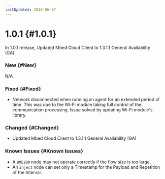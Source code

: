 ```yaml
---
lastUpdated: 2018-06-07
---
```


# 1.0.1 {#1.0.1}

In 1.0.1 release, Updated Mbed Cloud Client to 1.3.1.1 General Availability (GA).

### New {#New}

N/A

### Fixed {#Fixed}

* Network disconnected when running an agent for an extended period of time. This was due to the Wi-Fi module taking full control of the communication processing. Issue solved by updating Wi-Fi module's library.

### Changed {#Changed}

* Updated Mbed Cloud Client to 1.3.1.1 General Availability (GA)

### Known Issues {#Known Issues}

* A `BME280` node may not operate correctly if the flow size is too large.
* An `inject` node can set only a Timestamp for the Payload and Repetition of the Interval.
